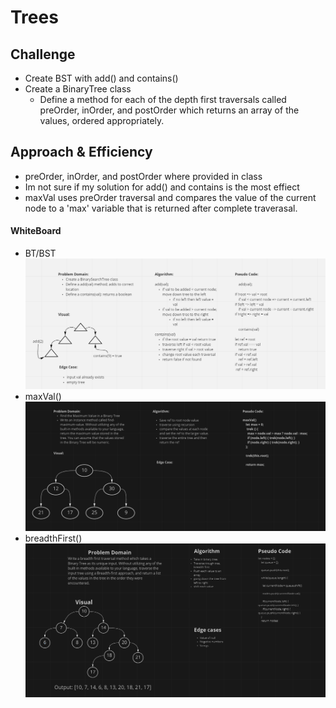 # Trees

<!-- Short summary or background information -->

## Challenge

- Create BST with add() and contains()
- Create a BinaryTree class
    - Define a method for each of the depth first traversals called preOrder, inOrder, and postOrder which returns an array of the values, ordered appropriately.
<!-- Description of the challenge -->

## Approach & Efficiency
- preOrder, inOrder, and postOrder where provided in class
- Im not sure if my solution for add() and contains is the most effiect
- maxVal uses preOrder traversal and compares the value of the current node to a 'max' variable that is returned after complete traverasal.


#### WhiteBoard

- BT/BST
![Trees](CC15-WB.PNG)
- maxVal()
![Trees](CC16-WB.PNG)
- breadthFirst()
![Trees](CC17-WB.PNG)

